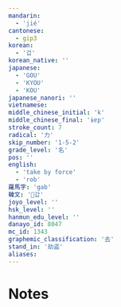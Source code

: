 ```yaml
---
mandarin:
  - 'jié'
cantonese:
  - gip3
korean:
  - '겁'
korean_native: ''
japanese:
  - 'GOU'
  - 'KYOU'
  - 'KOU'
japanese_nanori: ''
vietnamese:
middle_chinese_initial: 'k'
middle_chinese_final: 'ɨɐp'
stroke_count: 7
radical: '力'
skip_number: '1-5-2'
grade_level: '名'
pos: ''
english:
  - 'take by force'
  - 'rob'
羅馬字: 'gab'
韓文: '갑'
joyo_level: ''
hsk_level: ''
hanmun_edu_level: ''
danayo_id: 8047
mc_id: 1343
graphemic_classification: '去'
stand_in: '劫盗'
aliases:
---
```


# Notes
